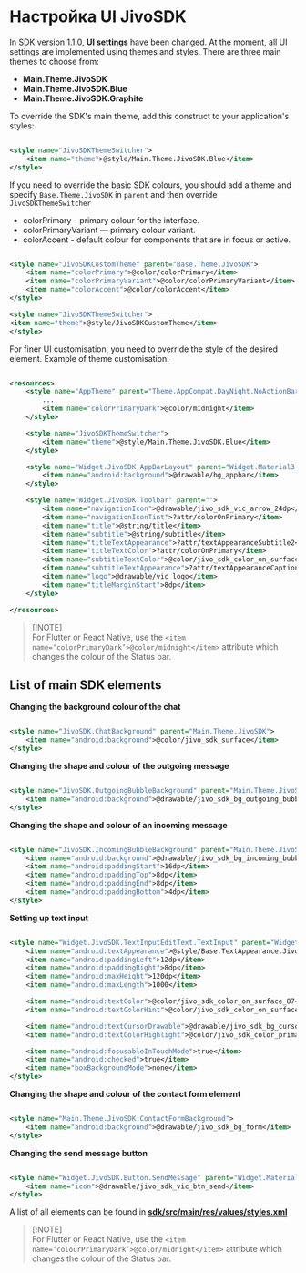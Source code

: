 Настройка UI JivoSDK
=================================

In SDK version 1.1.0, **UI settings** have been changed. At the moment, all UI settings are implemented using themes and styles.
There are three main themes to choose from:

- **Main.Theme.JivoSDK**
- **Main.Theme.JivoSDK.Blue**
- **Main.Theme.JivoSDK.Graphite**

To override the SDK's main theme, add this construct to your application's styles:

```xml

<style name="JivoSDKThemeSwitcher">
    <item name="theme">@style/Main.Theme.JivoSDK.Blue</item>
</style>
```

If you need to override the basic SDK colours, you should add a theme and specify `Base.Theme.JivoSDK` in `parent` and then
override `JivoSDKThemeSwitcher`

- colorPrimary - primary colour for the interface.
- colorPrimaryVariant — primary colour variant.
- colorAccent - default colour for components that are in focus or active.

```xml

<style name="JivoSDKCustomTheme" parent="Base.Theme.JivoSDK">
    <item name="colorPrimary">@color/colorPrimary</item>
    <item name="colorPrimaryVariant">@color/colorPrimaryVariant</item>
    <item name="colorAccent">@color/colorAccent</item>
</style>

<style name="JivoSDKThemeSwitcher">
<item name="theme">@style/JivoSDKCustomTheme</item>
</style>
```

For finer UI customisation, you need to override the style of the desired element.
Example of theme customisation:

```xml

<resources>
    <style name="AppTheme" parent="Theme.AppCompat.DayNight.NoActionBar">
        ...
        <item name="colorPrimaryDark">@color/midnight</item>
    </style>

    <style name="JivoSDKThemeSwitcher">
        <item name="theme">@style/Main.Theme.JivoSDK.Blue</item>
    </style>

    <style name="Widget.JivoSDK.AppBarLayout" parent="Widget.Material3.AppBarLayout">
        <item name="android:background">@drawable/bg_appbar</item>
    </style>

    <style name="Widget.JivoSDK.Toolbar" parent="">
        <item name="navigationIcon">@drawable/jivo_sdk_vic_arrow_24dp</item>
        <item name="navigationIconTint">?attr/colorOnPrimary</item>
        <item name="title">@string/title</item>
        <item name="subtitle">@string/subtitle</item>
        <item name="titleTextAppearance">?attr/textAppearanceSubtitle2</item>
        <item name="titleTextColor">?attr/colorOnPrimary</item>
        <item name="subtitleTextColor">@color/jivo_sdk_color_on_surface_84</item>
        <item name="subtitleTextAppearance">?attr/textAppearanceCaption</item>
        <item name="logo">@drawable/vic_logo</item>
        <item name="titleMarginStart">8dp</item>
    </style>

</resources>
```

> [!NOTE]<br> For Flutter or React Native, use the `<item name=‘colorPrimaryDark’>@color/midnight</item>` attribute which changes
> the colour of the Status bar.

List of main SDK elements
-----------------

**Changing the background colour of the chat**

```xml

<style name="JivoSDK.ChatBackground" parent="Main.Theme.JivoSDK">
    <item name="android:background">@color/jivo_sdk_surface</item>
</style>
```

**Changing the shape and colour of the outgoing message**

```xml

<style name="JivoSDK.OutgoingBubbleBackground" parent="Main.Theme.JivoSDK">
    <item name="android:background">@drawable/jivo_sdk_bg_outgoing_bubble</item>
</style>
```

**Changing the shape and colour of an incoming message**

```xml

<style name="JivoSDK.IncomingBubbleBackground" parent="Main.Theme.JivoSDK">
    <item name="android:background">@drawable/jivo_sdk_bg_incoming_bubble</item>
    <item name="android:paddingStart">16dp</item>
    <item name="android:paddingTop">8dp</item>
    <item name="android:paddingEnd">8dp</item>
    <item name="android:paddingBottom">4dp</item>
</style>
```

**Setting up text input**

```xml

<style name="Widget.JivoSDK.TextInputEditText.TextInput" parent="Widget.Material3.TextInputEditText.FilledBox">
    <item name="android:textAppearance">@style/Base.TextAppearance.JivoSDK.Body1</item>
    <item name="android:paddingLeft">12dp</item>
    <item name="android:paddingRight">8dp</item>
    <item name="android:maxHeight">120dp</item>
    <item name="android:maxLength">1000</item>

    <item name="android:textColor">@color/jivo_sdk_color_on_surface_87</item>
    <item name="android:textColorHint">@color/jivo_sdk_color_on_surface_38</item>

    <item name="android:textCursorDrawable">@drawable/jivo_sdk_bg_cursor</item>
    <item name="android:textColorHighlight">@color/jivo_sdk_color_primary_20</item>

    <item name="android:focusableInTouchMode">true</item>
    <item name="android:checked">true</item>
    <item name="boxBackgroundMode">none</item>
</style>
```

**Changing the shape and colour of the contact form element**

```xml

<style name="Main.Theme.JivoSDK.ContactFormBackground">
    <item name="android:background">@drawable/jivo_sdk_bg_form</item>
</style>
```

**Changing the send message button**

```xml

<style name="Widget.JivoSDK.Button.SendMessage" parent="Widget.Material3.Button.IconButton">
    <item name="icon">@drawable/jivo_sdk_vic_btn_send</item>
</style>
```

A list of all elements can be found in [**sdk/src/main/res/values/styles.xml**](https://github.com/JivoChat/JivoSDK-Android/blob/develop/sdk/src/main/res/values/styles.xml)
> [!NOTE]<br> For Flutter or React Native, use the `<item name=‘colourPrimaryDark’>@color/midnight</item>` attribute which changes
> the colour of the Status bar.

